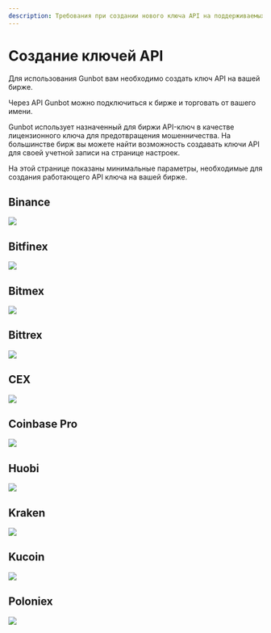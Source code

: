 ```yaml
---
description: Требования при создании нового ключа API на поддерживаемых биржах.
---
```


# Создание ключей API

Для использования Gunbot вам необходимо создать ключ API на вашей бирже. 

Через API Gunbot можно подключиться к бирже и торговать от вашего имени. 

Gunbot использует назначенный для биржи API-ключ в качестве лицензионного ключа для предотвращения мошенничества. На большинстве бирж вы можете найти возможность создавать ключи API для своей учетной записи на странице настроек. 

На этой странице показаны минимальные параметры, необходимые для создания работающего  API ключа на вашей бирже.

## Binance <a id="binance"></a>

![](https://user-images.githubusercontent.com/2372008/41608791-a2958df2-73e9-11e8-9546-eb5d51c57cef.png)

## Bitfinex <a id="bitfinex"></a>

![](https://user-images.githubusercontent.com/2372008/41608792-a2b74dac-73e9-11e8-9388-40e856dd1bc9.png)

## Bitmex <a id="bitmex"></a>

![](https://user-images.githubusercontent.com/2372008/51178181-1a91de00-18c2-11e9-8f83-9f8254887f0f.png)

## Bittrex <a id="bittrex"></a>

![](https://blobscdn.gitbook.com/v0/b/gitbook-28427.appspot.com/o/assets%2F-L_Rejuz9K0BDQxSQvUH%2F-LmOsDjxOjqWBHxuwT0N%2F-LmOsI14iAYCNaRieVTR%2Fphoto_2019-08-12_18-36-10.jpg?alt=media&token=38e05324-0301-4a1e-ace0-80eb578f6bbe)

## CEX <a id="cex"></a>

![](https://user-images.githubusercontent.com/2372008/41608794-a3136f1a-73e9-11e8-9785-40bc7b28c4cc.png)

## Coinbase Pro <a id="coinbase-pro"></a>

![](https://user-images.githubusercontent.com/2372008/43724347-063e0ed0-999a-11e8-9370-6bbf43fbdce7.png)

## Huobi <a id="huobi"></a>

![](https://user-images.githubusercontent.com/2372008/48340559-2fa48380-e66b-11e8-978a-242b4bdca5ff.PNG)

## Kraken <a id="kraken"></a>

![](https://blobscdn.gitbook.com/v0/b/gitbook-28427.appspot.com/o/assets%2F-L_Rejuz9K0BDQxSQvUH%2F-Lq_taIYcM9BeubsfACr%2F-Lq_tbdcmK2snkFQfEXb%2Fimage.png?alt=media&token=592302a7-2c46-4094-9418-a1b6e126459e)

## Kucoin <a id="kucoin"></a>

![](https://user-images.githubusercontent.com/2372008/41608799-a3a57c02-73e9-11e8-9deb-e7bbe24ae87c.png)

## Poloniex <a id="poloniex"></a>

![](https://user-images.githubusercontent.com/2372008/41608801-a3c41af4-73e9-11e8-8b8b-039c28d5cc7b.png)


